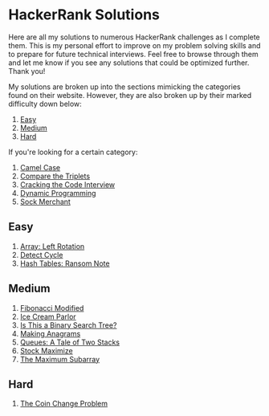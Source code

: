 # HackerRank Solutions
Here are all my solutions to numerous HackerRank challenges as I complete them. This is my personal effort to improve on my problem solving skills and to prepare for future technical interviews. Feel free to browse through them and let me know if you see any solutions that could be optimized further. Thank you!

My solutions are broken up into the sections mimicking the categories found on their website. However, they are also broken up by their marked difficulty down below:

1. [Easy](#easy)
2. [Medium](#medium)
3. [Hard](#hard)

If you're looking for a certain category:

1. [Camel Case](./Strings/CamelCase.java)
2. [Compare the Triplets](./Warmup/CompareTheTriplets.java)
3. [Cracking the Code Interview](./CrackingtheCodeInterview/)
4. [Dynamic Programming](./DynamicProgramming/)
5. [Sock Merchant](./Implementations/SockMerchant.java)

## Easy
1. [Array: Left Rotation](./CrackingtheCodeInterview/ArrayLeftRotation.java)
2. [Detect Cycle](./CrackingtheCodeInterview/DetectCycle.java)
3. [Hash Tables: Ransom Note](./CrackingtheCodeInterview/RansomNote.java)

## Medium
1. [Fibonacci Modified](./DynamicProgramming/FibonacciModified.java)
2. [Ice Cream Parlor](./CrackingtheCodeInterview/IceCreamParlor.java)
3. [Is This a Binary Search Tree?](./CrackingtheCodeInterview/IsThisBST.java)
4. [Making Anagrams](./CrackingtheCodeInterview/MakingAnagrams.java)
5. [Queues: A Tale of Two Stacks](./CrackingtheCodeInterview/QueueAsTwoStacks.java)
6. [Stock Maximize](./DynamicProgramming/StockMaximize.java)
7. [The Maximum Subarray](./DynamicProgramming/TheMaximumSubarray.java)

## Hard
1. [The Coin Change Problem](./DynamicProgramming/CoinChange.java)

